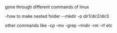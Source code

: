 gone through different commands of linux

-how to make nested folder
--mkdir -p dir1/dir2/dir3

other commands like
-cp
-mv
-grep
-rmdir
-rm -rf
etc
